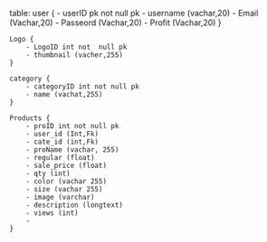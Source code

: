 table:
    user {
        - userID pk not null pk
        - username (vachar,20)
        - Email (Vachar,20)
        - Passeord (Vachar,20)
        - Profit (Vachar,20)
    }

    Logo {
        - LogoID int not  null pk
        - thumbnail (vacher,255)
    }

    category {
        - categoryID int not null pk
        - name (vachat,255)
    }

    Products {
        - proID int not null pk
        - user_id (Int,Fk)
        - cate_id (int,Fk)
        - proName (vachar, 255)
        - regular (float)
        - sale_price (float)
        - qty (int)
        - color (vachar 255)
        - size (vachar 255)
        - image (varchar)
        - description (longtext)
        - views (int)
        - 
    }
